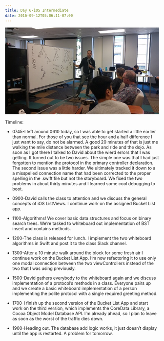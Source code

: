 ```yaml
---
title: Day 6-iOS Intermediate
date: 2016-09-12T05:06:11-07:00
---
```

![Day 6](/assets/day6.jpg)

Timeline:

* 0745-I left around 0610 today, so I was able to get started a little earlier than normal.  For those of you that see the hour and a half difference I just want to say, do not be alarmed.  A good 20 minutes of that is just me walking the mile distance between the park and ride and the dojo.  As soon as I got there I talked to David about the wierd errors that I was getting.  It turned out to be two issues.  The simple one was that I had just forgotten to mention the protocol in the primary controller declaration.  The second issue was a little harder.  We ultimately tracked it down to a a misspelled connection name that had been corrected to the proper spelling in the .swift file but not the storyboard.   We fixed the two problems in about thirty minutes and I learned some cool debugging to boot.

* 0900-David calls the class to attention and we discuss the general concepts of iOS ListViews.  I continue work on the assigned Bucket List app.
* 1100-Algorithms!  We cover basic data structures and focus on binary search trees.  We’re tasked to whiteboard out implementation of BST insert and contains methods. 
* 1200-The class is released for lunch.  I implement the two whiteboard algorithms in Swift and post it to the class Slack channel.
* 1300-After a 10 minute walk around the block for some fresh air I continue work on the Bucket List App.  I’m now refactoring it to use only one modal connection between the two viewControllers instead of the two that I was using previously.  
* 1500-David gathers everybody to the whiteboard again and we discuss implementation of a protocol’s methods in a class.  Everyone pairs up and we create a basic whiteboard implementation of a person implementing the polite protocol with a single required greeting method.
* 1700-I finish up the second version of the Bucket List App and start work on the third version, which implements the CoreData Library, a Cocoa Object Model Database API.  I’m already ahead, so I plan to leave as soon as the worst of the traffic dies down.
* 1900-Heading out.  The database add logic works, it just doesn’t display until the app is restarted.  A problem for tomorrow.
